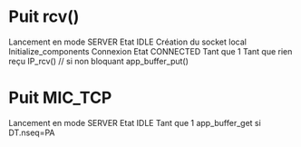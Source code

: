 # Puit rcv()
Lancement en mode SERVER
Etat IDLE
Création du socket local
Initialize_components
Connexion
Etat CONNECTED
Tant que 1
    Tant que rien reçu
        IP_rcv() // si non bloquant
    app_buffer_put()

# Puit MIC_TCP
Lancement en mode SERVER
Etat IDLE
Tant que 1
    app_buffer_get
    si DT.nseq=PA
